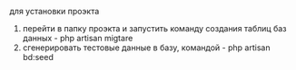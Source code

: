 для установки проэкта
1. перейти в папку проэкта и запустить команду создания таблиц баз данных - php artisan migtare
2. сгенерировать тестовые данные в базу, командой - php artisan bd:seed
